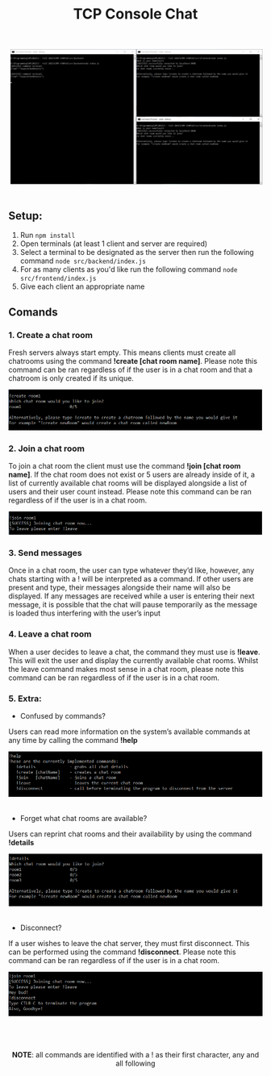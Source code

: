 <div align='center'>

# TCP Console Chat

</div>

<br>
<br>

<div align='right'>
<img src='./.github/img/startView.PNG' width=500px>
</div>

<br>

## Setup: 
1. Run ```npm install```
2. Open terminals (at least 1 client and server are required) 
3. Select a terminal to be designated as the server then run the following command ```node src/backend/index.js```
4. For as many clients as you'd like run the following command ```node src/frontend/index.js```
5. Give each client an appropriate name



## Comands 
### 1. Create a chat room 

Fresh servers always start empty. This means clients must create all chatrooms using the command **!create [chat room name]**. Please note this command can be ran regardless of if the user is in a chat room and that a chatroom is only created if its unique.   

<div align='right'>
<img src='./.github/img/creating.PNG'/>
</div>

### 2. Join a chat room 

To join a chat room the client must use the command **!join [chat room name]**. If the chat room does not exist or 5 users are already inside of it, a list of currently available chat rooms will be displayed alongside a list of users and their user count instead. Please note this command can be ran regardless of if the user is in a chat room. 

<div align='right'>
<img src='./.github/img/joining.PNG'/>
</div>

### 3. Send messages 

Once in a chat room, the user can type whatever they’d like, however, any chats starting with a ! will be interpreted as a command. If other users are present and type, their messages alongside their name will also be displayed. If any messages are received while a user is entering their next message, it is possible that the chat will pause temporarily as the message is loaded thus interfering with the user’s input 

### 4. Leave a chat room 

When a user decides to leave a chat, the command they must use is **!leave**. This will exit the user and display the currently available chat rooms. Whilst the leave command makes most sense in a chat room, please note this command can be ran regardless of if the user is in a chat room. 

### 5. Extra: 
- Confused by commands? 

Users can read more information on the system’s available commands at any time by calling the command **!help** 

<div align='right'>
<img src='./.github/img/help.PNG'/>
</div>

<br>

- Forget what chat rooms are available? 

Users can reprint chat rooms and their availability by using the command **!details** 

<div align='right'>
<img src='./.github/img/details.PNG'/>
</div>

<br>

- Disconnect? 

If a user wishes to leave the chat server, they must first disconnect. This can be performed using the command **!disconnect**. Please note this command can be ran regardless of if the user is in a chat room. 

<div align='right'>
<img src='./.github/img/disconnecting.PNG'/>
</div>

<br>
<br>
<br>

<div align='center'>

**NOTE**: all commands are identified with a ! as their first character, any and all following 

</div>